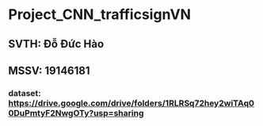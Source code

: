 # Project_CNN_trafficsignVN
## SVTH: Đỗ Đức Hào
## MSSV: 19146181
### dataset: https://drive.google.com/drive/folders/1RLRSq72hey2wiTAq00DuPmtyF2NwgOTy?usp=sharing
